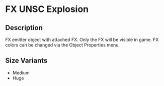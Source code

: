 # FX UNSC Explosion

## Description

FX emitter object with attached FX. Only the FX will be visible in game. FX colors can be changed via the Object Properties menu.

## Size Variants

* Medium
* Huge
